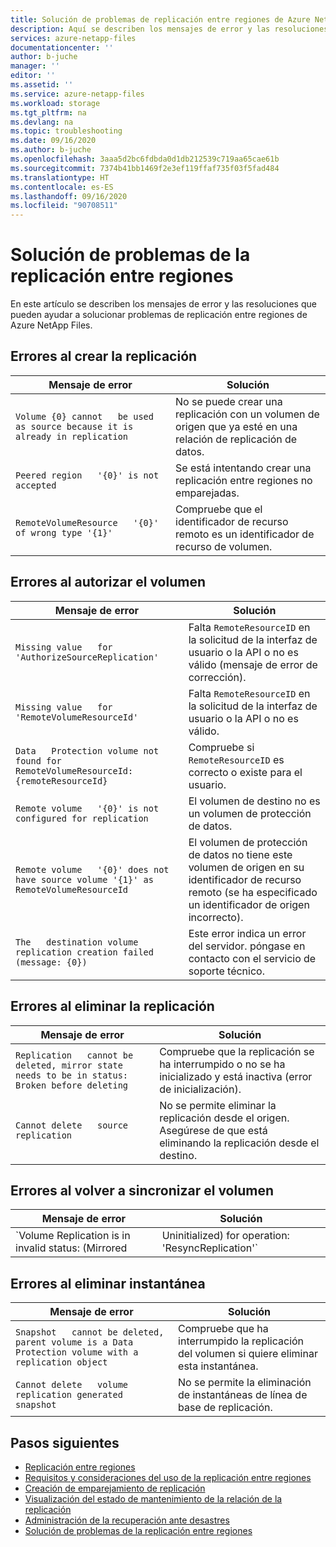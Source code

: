 ```yaml
---
title: Solución de problemas de replicación entre regiones de Azure NetApp Files | Microsoft Docs
description: Aquí se describen los mensajes de error y las resoluciones que pueden ayudar a solucionar problemas de replicación entre regiones de Azure NetApp Files.
services: azure-netapp-files
documentationcenter: ''
author: b-juche
manager: ''
editor: ''
ms.assetid: ''
ms.service: azure-netapp-files
ms.workload: storage
ms.tgt_pltfrm: na
ms.devlang: na
ms.topic: troubleshooting
ms.date: 09/16/2020
ms.author: b-juche
ms.openlocfilehash: 3aaa5d2bc6fdbda0d1db212539c719aa65cae61b
ms.sourcegitcommit: 7374b41bb1469f2e3ef119ffaf735f03f5fad484
ms.translationtype: HT
ms.contentlocale: es-ES
ms.lasthandoff: 09/16/2020
ms.locfileid: "90708511"
---
```

# <a name="troubleshoot-cross-region-replication"></a>Solución de problemas de la replicación entre regiones

En este artículo se describen los mensajes de error y las resoluciones que pueden ayudar a solucionar problemas de replicación entre regiones de Azure NetApp Files. 

## <a name="errors-creating-replication"></a>Errores al crear la replicación  

|     Mensaje de error    |     Solución    |
|-|-|
|     `Volume {0} cannot   be used as source because it is already in replication`    |     No se puede crear una replicación con un volumen de origen que ya esté en una relación de replicación de datos.    |
|     `Peered region   '{0}' is not accepted`    |     Se está intentando crear una replicación entre regiones no emparejadas.    |
|     `RemoteVolumeResource   '{0}' of wrong type '{1}'`    |     Compruebe que el identificador de recurso remoto es un identificador de recurso de volumen.    |

## <a name="errors-authorizing-volume"></a>Errores al autorizar el volumen  

|     Mensaje de error    |     Solución    |
|-|-|
|     `Missing value   for 'AuthorizeSourceReplication'`    |     Falta `RemoteResourceID` en la solicitud de la interfaz de usuario o la API o no es válido (mensaje de error de corrección).    |
|     `Missing value   for 'RemoteVolumeResourceId'`    |     Falta `RemoteResourceID` en la solicitud de la interfaz de usuario o la API o no es válido.    |
|     `Data   Protection volume not found for RemoteVolumeResourceId: {remoteResourceId}`    |     Compruebe si `RemoteResourceID` es correcto o existe para el usuario.    |
|     `Remote volume   '{0}' is not configured for replication`    |     El volumen de destino no es un volumen de protección de datos.    |
|     `Remote volume   '{0}' does not have source volume '{1}' as RemoteVolumeResourceId`    |     El volumen de protección de datos no tiene este volumen de origen en su identificador de recurso remoto (se ha especificado un identificador de origen incorrecto).    |
|     `The   destination volume replication creation failed (message: {0})`    |     Este error indica un error del servidor. póngase en contacto con el servicio de soporte técnico.    |

## <a name="errors-deleting-replication"></a>Errores al eliminar la replicación

|     Mensaje de error    |     Solución    |
|-|-|
|     `Replication   cannot be deleted, mirror state needs to be in status: Broken before deleting`    |     Compruebe que la replicación se ha interrumpido o no se ha inicializado y está inactiva (error de inicialización).    |
|     `Cannot delete   source replication`    |     No se permite eliminar la replicación desde el origen. Asegúrese de que está eliminando la replicación desde el destino.    |

## <a name="errors-resyncing-volume"></a>Errores al volver a sincronizar el volumen

|     Mensaje de error    |     Solución    |
|-|-|
|     `Volume Replication is in invalid status: (Mirrored|Uninitialized) for operation: 'ResyncReplication'`     |     Compruebe que la replicación del volumen está en estado "interrumpido".    |

## <a name="errors-deleting-snapshot"></a>Errores al eliminar instantánea 

|     Mensaje de error    |     Solución    |
|-|-|
|     `Snapshot   cannot be deleted, parent volume is a Data Protection volume with a   replication object`    |     Compruebe que ha interrumpido la replicación del volumen si quiere eliminar esta instantánea.    |
|     `Cannot delete   volume replication generated snapshot`    |     No se permite la eliminación de instantáneas de línea de base de replicación.    |

## <a name="next-steps"></a>Pasos siguientes  

* [Replicación entre regiones](cross-region-replication-introduction.md)
* [Requisitos y consideraciones del uso de la replicación entre regiones](cross-region-replication-requirements-considerations.md)
* [Creación de emparejamiento de replicación](cross-region-replication-create-peering.md)
* [Visualización del estado de mantenimiento de la relación de la replicación](cross-region-replication-display-health-status.md)
* [Administración de la recuperación ante desastres](cross-region-replication-manage-disaster-recovery.md)
* [Solución de problemas de la replicación entre regiones](troubleshoot-cross-region-replication.md)
